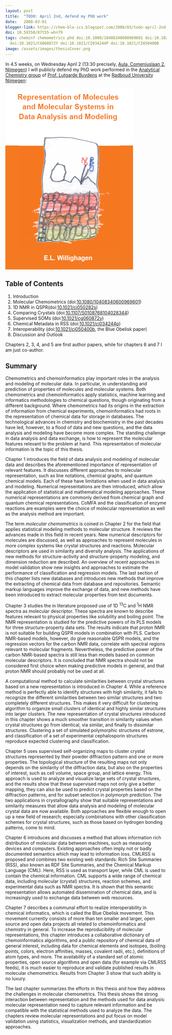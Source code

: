 ```yaml
---
layout: post
title:  "TODO: April 2nd, defend my PhD work"
date:   2008-03-01
blogger-link: https://chem-bla-ics.blogspot.com/2008/03/todo-april-2nd-defend-my-phd-work.html
doi: 10.59350/87t55-whn79
tags: cheminf chemometrics phd doi:10.1080/10408340600969601 doi:10.1021/CI050282S doi:10.1107/S0108768104028344
  doi:10.1021/CG060872Y doi:10.1021/CI034244P doi:10.1021/CI050400B
image: /assets/images/thesisCover.png
---
```


In 4.5 weeks, on Wednesday April 2 (13:30 precisely, [Aula, Comeniuslaan 2, Nijmegen](http://maps.google.com/maps?f=q&hl=en&geocode=&q=comeniuslaan+2,+nijmegen,+nederland&sll=37.0625,-95.677068&sspn=25.010803,75.234375&ie=UTF8&ll=51.820852,5.857548&spn=0.002374,0.009184&t=h&z=17&iwloc=addr))
I will publicly defend my PhD work performed in the [Analytical Chemistry group](http://www.cac.science.ru.nl/) of
[Prof. Lutgarde Buydens](http://scholar.google.nl/scholar?as_q=&num=10&btnG=Search+Scholar&as_epq=&as_oq=&as_eq=&as_occt=any&as_sauthors=LMC+Buydens&as_publication=&as_ylo=&as_yhi=&as_allsubj=all&hl=en&lr=)
at the [Radboud University Nijmegen](http://www.ru.nl/):

![](/assets/images/thesisCover.png)

## Table of Contents

1. Introduction
2. Molecular Chemometrics (doi:[10.1080/10408340600969601](https://doi.org/10.1080/10408340600969601))
3. 1D NMR in QSPR(doi:[10.1021/ci050282s](https://doi.org/10.1021/ci050282s))
4. Comparing Crystals (doi:[10.1107/S0108768104028344](https://doi.org/10.1107/S0108768104028344))
5. Supervised SOMs (doi:[10.1021/cg060872y](https://doi.org/10.1021/cg060872y))
6. Chemical Metadata in RSS (doi:[10.1021/ci034244p](https://doi.org/10.1021/ci034244p))
7. Interoperability (doi:[10.1021/ci050400b](https://doi.org/10.1021/ci050400b), the Blue Obelisk paper)
8. Discussion and Outlook

Chapters 2, 3, 4, and 5 are first author papers, while for chapters 6 and 7 I am just co-author.

## Summary

Chemometrics and chemoinformatics play important roles in the analysis and modeling of molecular data. In particular, in understanding and
prediction of properties of molecules and molecular systems. Both chemometrics and chemoinformatics apply statistics, machine learning and
informatics methodologies to chemical questions, though originating from a different background. Where chemometrics had its origins in the
extraction of information from chemical experiments, chemoinformatics had roots in the representation of chemical data for storage in
databases. The technological advances in chemistry and biochemistry in the past decades have led, however, to a flood of data and new
questions, and the data analysis and modeling have become more complex. The standing challenge in data analysis and data exchange, is how
to represent the molecular features relevant to the problem at hand. This representation of molecular information is the topic of this
thesis.

Chapter 1 introduces the field of data analysis and modeling of molecular data and describes the aforementioned importance of representation
of relevant features. It discusses different approaches to molecular representation, such as line notations, chemical graphs, and quantum
chemical models. Each of these have limitations when used in data analysis and modeling. Numerical representations are then introduced, which
allow the application of statistical and mathematical modeling approaches. These numerical representations are commonly derived from chemical
graph and quantum chemical representations. CoMFA and the classification of enzyme reactions are examples were the choice of molecular
representation as well as the analysis method are important.

The term *molecular chemometrics* is coined in Chapter 2 for the field that applies statistical modeling methods to molecular structure.
It reviews the advances made in this field in recent years. New numerical descriptors for molecules are discussed, as well as approaches to
represent molecules in more complex systems like crystal structures and reactions. Molecular descriptors are used in similarity and diversity
analysis. The applications of new methods for structure-activity and structure-property modeling, and dimension reduction are described. An
overview of recent approaches in model validation show new insights and approaches to estimate the performance of classification and regression
models. The last section of this chapter lists new databases and introduces new methods that improve the extracting of chemical data from
database and repositories. Semantic markup languages improve the exchange of data, and new methods have been introduced to extract molecular
properties from text documents.

Chapter 3 studies the in literature proposed use of 1D <sup>13</sup>C and <sup>1</sup>H NMR spectra as molecular descriptor. These spectra
are known to describe features relevant to physical properties like solubility and boiling point. The NMR representation is studied for the
predictive powers of its PLS models for three structure-property data sets. The results indicate that proton NMR is not suitable for building
QSPR models in combination with PLS. Carbon NMR-based models, however, do give reasonable QSPR models, and the regression vectors for the
carbon NMR data, correlate with spectral regions relevant to molecular fragments. Nevertheless, the predictive power of the carbon NMR-based
spectra is still less than models based on common molecular descriptors. It is concluded that NMR spectra should not be considered first
choice when making predictive models in general, and that proton NMR should probably not be used at all.

A computational method to calculate similarities between crystal structures based on a new representation is introduced in Chapter 4. While
a reference method is perfectly able to identify structures with high similarity, it fails to recognize the different similarities between
two similar structures and two completely different structures. This makes it very difficult for clustering algorithm to organize small
clusters of identical and highly similar structures into larger clusters. The new representation of crystal structures introduced in this
chapter shows a much smoother transition in similarity values when crystal structures go from identical, via similar, and finally to
dissimilar structures. Clustering a set of simulated polymorphic structures of estrone, and classification of a set of experimental
cephalosporin structures reproduce expected clustering and classification.

Chapter 5 uses supervised self-organizing maps to cluster crystal structures represented by their powder diffraction pattern and one or
more properties. The topological structure of the resulting maps not only depends on the similarity of the diffraction data, but also on
the properties of interest, such as cell volume, space group, and lattice energy. This approach is used to analyze and visualize large
sets of crystal structures, and the results show that these supervised maps not only give a better mapping, they can also be used to predict
crystal properties based on the diffraction patterns, and for subset selection in polymorph prediction. The two applications in
crystallography show that suitable representations and similarity measures that allow data analysis and modeling of molecular crystal data
are now available. Both approaches are flexible enough to open up a new field of research; especially combinations with other classification
schemes for crystal structures, such as those based on hydrogen bonding patterns, come to mind.

Chapter 6 introduces and discusses a method that allows information rich distribution of molecular data between machines, such as measuring
devices and computers. Existing approaches often imply not or badly documented semantics which may lead to information loss. CMLRSS is
proposed and combines two existing web standards: Rich Site Summaries (RSS), also known as RDF Site Summaries, and the Chemical Markup
Language (CML). Here, RSS is used as transport layer, while CML is used to contain the chemical information. CML supports a wide range of
chemical data, including molecular (crystal) structures, reaction schemes, and experimental data such as NMR spectra. It is shown that
this semantic representation allows automated dissemination of chemical data, and is increasingly used to exchange data between web
resources.

Chapter 7 describes a communal effort to realize interoperability in chemical informatics, which is called the Blue Obelisk movement.
This movement currently consists of more than ten smaller and larger, open source and open data projects all related to chemoinformatics
and chemistry in general. To increase the reproducibility of molecular representations, this chapter introduces a collaborative dictionary
of chemoinformatics algorithms, and a public repository of chemical data of general interest, including data for chemical elements and
isotopes, (boiling points, colors, electron affinities, masses, covalent radii, etc.), definitions of atom types, and more. The
availability of a standard set of atomic properties, open source algorithms and open data (for example via CMLRSS feeds), it is much
easier to reproduce and validate published results in molecular chemometrics. Results from Chapter 3 show that such ability is no luxury.

The last chapter summarizes the efforts in this thesis and how they address the challenges in molecular chemometrics. This thesis shows
the strong interaction between representation and the methods used for data analysis: molecular representation need to capture relevant
information and be compatible with the statistical methods used to analyze the data. The chapters review molecular
representations and put focus on model validation using statistics, visualization methods, and standardization approaches.
